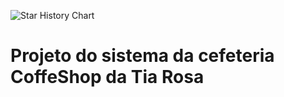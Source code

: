  <img
    alt="Star History Chart"
    src="https://readme-typing-svg.demolab.com?font=&weight=600&size=40&pause=1000&color=FFFFFF&center=true&vCenter=true&random=false&width=435&height=60&lines=COFFE+SHOP+SYSTEM"
  />

  <h1>
   Projeto do sistema da cefeteria CoffeShop da Tia Rosa
  </h1>
